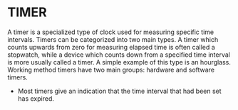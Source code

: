 # TIMER

A timer is a specialized type of clock used for measuring specific time intervals. Timers can be categorized into two main types. A timer which counts upwards from zero for measuring elapsed time is often called a stopwatch, while a device which counts down from a specified time interval is more usually called a timer. A simple example of this type is an hourglass. Working method timers have two main groups: hardware and software timers.

- Most timers give an indication that the time interval that had been set has expired.